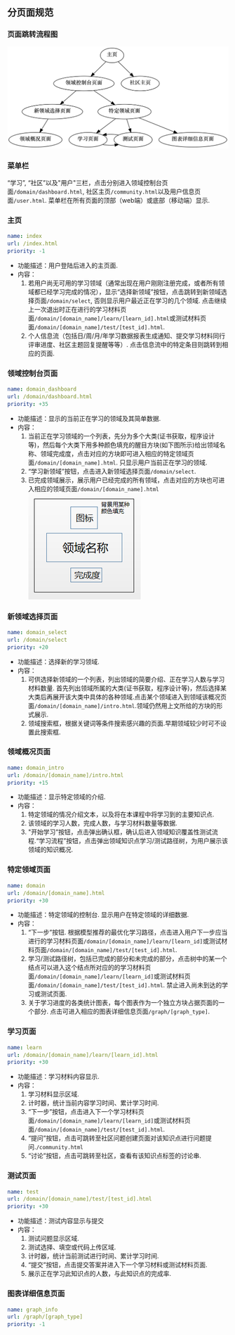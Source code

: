 ## 分页面规范

### 页面跳转流程图

![](page_links.png)



### 菜单栏

“学习”, “社区”以及"用户"三栏，点击分别进入领域控制台页面`/domain/dashboard.html`, 社区主页`/community.html`以及用户信息页面`/user.html`. 菜单栏在所有页面的顶部（web端）或底部（移动端）显示.





### 主页

```yaml
name: index
url: /index.html
priority: -1
```

- 功能描述：用户登陆后进入的主页面.
- 内容：
    1. 若用户尚无可用的学习领域（通常出现在用户刚刚注册完成，或者所有领域都已经学习完成的情况），显示“选择新领域”按钮，点击跳转到新领域选择页面`/domain/select`, 否则显示用户最近正在学习的几个领域. 点击继续上一次退出时正在进行的学习材料页面`/domain/[domain_name]/learn/[learn_id].html`或测试材料页面`/domain/[domain_name]/test/[test_id].html`.
    2. 个人信息流（包括日/周/月/年学习数据报表生成通知、提交学习材料同行评审进度、社区主题回复提醒等等）. 点击信息流中的特定条目则跳转到相应的页面.





### 领域控制台页面

```yaml
name: domain_dashboard
url: /domain/dashboard.html
priority: +35
```

- 功能描述：显示的当前正在学习的领域及其简单数据.
- 内容：
    1. 当前正在学习领域的一个列表，先分为多个大类(证书获取，程序设计等)，然后每个大类下用多种颜色填充的醒目方块(如下图所示)给出领域名称、领域完成度，点击对应的方块即可进入相应的特定领域页面`/domain/[domain_name].html`. 只显示用户当前正在学习的领域.
    2. “学习新领域”按钮，点击进入新领域选择页面`/domain/select`.
    3. 已完成领域展示，展示用户已经完成的所有领域，点击对应的方块也可进入相应的领域页面`/domain/[domain_name].html`
![](field_design.png)



### 新领域选择页面

```yaml
name: domain_select
url: /domain/select
priority: +20
```

- 功能描述：选择新的学习领域.
- 内容：
    1. 可供选择新领域的一个列表，列出领域的简要介绍、正在学习人数与学习材料数量. 首先列出领域所属的大类(证书获取，程序设计等)，然后选择某大类后再展开该大类中具体的各种领域.点击某个领域进入到领域该概况页面`/domain/[domain_name]/intro.html`.领域仍然用上文所给的方块的形式展示.
    2. 领域搜索框，根据关键词等条件搜索感兴趣的页面.早期领域较少时可不设置此搜索框.





### 领域概况页面

```yaml
name: domain_intro
url: /domain/[domain_name]/intro.html
priority: +15
```

- 功能描述：显示特定领域的介绍.
- 内容：
    1. 特定领域的情况介绍文本，以及将在本课程中将学习到的主要知识点.
    2. 该领域的学习人数，完成人数，与学习材料数量等数据. 
    3. "开始学习”按钮，点击弹出确认框，确认后进入领域知识覆盖性测试流程.“学习流程”按钮，点击弹出领域知识点学习/测试路径树，为用户展示该领域的知识概况.





### 特定领域页面

```yaml
name: domain
url: /domain/[domain_name].html
priority: +30
```

- 功能描述：特定领域的控制台. 显示用户在特定领域的详细数据.
- 内容：
    1. “下一步”按钮. 根据模型推荐的最优化学习路径，点击进入用户下一步应当进行的学习材料页面`/domain/[domain_name]/learn/[learn_id]`或测试材料页面`/domain/[domain_name]/test/[test_id].html`.
    2. 学习/测试路径树，包括已完成的部分和未完成的部分，点击树中的某一个结点可以进入这个结点所对应的的学习材料页面`/domain/[domain_name]/learn/[learn_id]`或测试材料页面`/domain/[domain_name]/test/[test_id].html`. 禁止进入尚未到达的学习或测试页面.
    3. 关于学习进度的各类统计图表，每个图表作为一个独立方块占据页面的一个部分. 点击可进入相应的图表详细信息页面`/graph/[graph_type]`.





### 学习页面

```yaml
name: learn
url: /domain/[domain_name]/learn/[learn_id].html
priority: +30
```

- 功能描述：学习材料内容显示.
- 内容：
    1. 学习材料显示区域.
    2. 计时器，统计当前内容学习时间、累计学习时间.
    3. “下一步”按钮，点击进入下一个学习材料页面`/domain/[domain_name]/learn/[learn_id]`或测试材料页面`/domain/[domain_name]/test/[test_id].html`.
    4. “提问”按钮，点击可跳转至社区问题创建页面对该知识点进行问题提问.`/community.html`
    5. “讨论”按钮，点击可跳转至社区，查看有该知识点标签的讨论串.



### 测试页面

```yaml
name: test
url: /domain/[domain_name]/test/[test_id].html
priority: +30
```

- 功能描述：测试内容显示与提交
- 内容：
    1. 测试问题显示区域.
    2. 测试选择、填空或代码上传区域.
    3. 计时器，统计当前测试进行时间、累计学习时间.
    4. “提交”按钮，点击提交答案并进入下一个学习材料或测试材料页面.
    5. 展示正在学习此知识点的人数，与此知识点的完成率.





### 图表详细信息页面

```yaml
name: graph_info
url: /graph/[graph_type]
priority: -1
```





